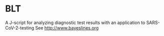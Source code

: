 # BLT
 A J-script for analyzing diagnostic test results with an application to SARS-CoV-2-testing See http://www.bayeslines.org
